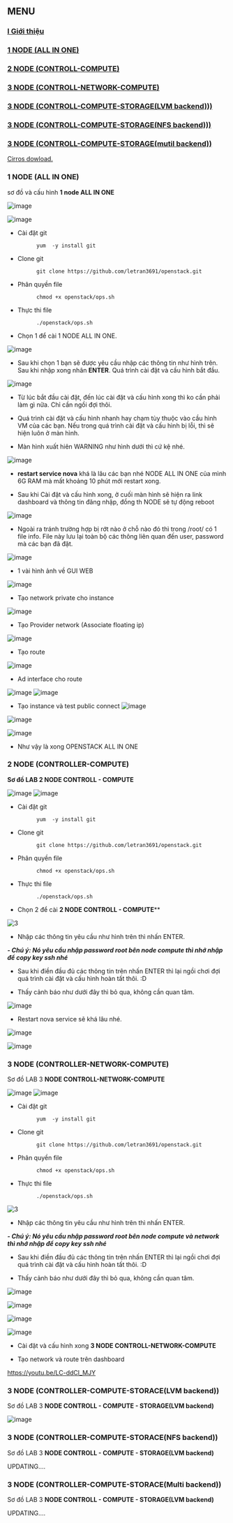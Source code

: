 ## MENU

### [I Giới thiệu](#I)

### [1 NODE (ALL IN ONE)](#II)

### [2 NODE (CONTROLL-COMPUTE)](#III)

### [3 NODE (CONTROLL-NETWORK-COMPUTE)](#IV)

### [3 NODE (CONTROLL-COMPUTE-STORAGE(LVM backend)))](#V)

### [3 NODE (CONTROLL-COMPUTE-STORAGE(NFS backend)))](#VI)

### [3 NODE (CONTROLL-COMPUTE-STORAGE(mutil backend))](#VII)



<a href="http://download.cirros-cloud.net/0.4.0/cirros-0.4.0-x86_64-disk.img" rel="nofollow">Cirros dowload.<a>

### <a name="II"><a/>1 NODE (ALL IN ONE)

sơ đồ và cấu hình **1 node ALL IN ONE**

![image](https://user-images.githubusercontent.com/19284401/68357223-2d261e00-0147-11ea-8808-174a5afdbf37.png)

![image](https://user-images.githubusercontent.com/19284401/68355669-8b043700-0142-11ea-9155-5350234b3497.png)

- Cài đặt git
            
            yum  -y install git
             
- Clone git

            git clone https://github.com/letran3691/openstack.git             

- Phân quyền file 
            
            chmod +x openstack/ops.sh
            
- Thực thi file

            ./openstack/ops.sh
            
            
- Chọn 1 để cài 1 NODE ALL IN ONE.

![image](https://user-images.githubusercontent.com/19284401/68368404-93706800-016a-11ea-8588-77a5daad291d.png)

- Sau khi chọn 1 bạn sẽ được yêu cầu nhập các thông tin như hình trên. Sau khi nhập xong nhân **ENTER**. Quá trình cài đặt và cấu hình bắt đầu.

![image](https://user-images.githubusercontent.com/19284401/68359637-2c918580-014f-11ea-8f6a-59c020eb2279.png)

- Từ lúc bắt đầu cài đặt, đến lúc cài đặt và cấu hình xong thì ko cần phải làm gì nữa. Chỉ cần ngồi đợi thôi.
- Quá trình cài đặt và cấu hình nhanh hay chạm tùy thuộc vào cầu hình VM của các bạn. Nếu trong quá trình cài đặt và cấu hình bị lỗi, thì sẽ hiện luôn ở màn hình.

- Màn hình xuất hiên WARNING như hình dưới thì cứ kệ nhé.

![image](https://user-images.githubusercontent.com/19284401/68359784-e7218800-014f-11ea-9650-0cf0749a145a.png)

- **restart service nova** khá là lâu các bạn nhé NODE ALL IN ONE của mình 6G RAM mà mất khoảng 10 phút mới restart xong.

- Sau khi Cài đặt và cấu hình xong, ở cuối màn hình sẽ hiện ra link dashboard và thông tin đăng nhập, đồng th NODE sẽ tự động reboot

![image](https://user-images.githubusercontent.com/19284401/68359950-a5451180-0150-11ea-9c87-4d526d10b899.png)

- Ngoài ra tránh trường hợp bị rớt nào ở chỗ nào đó thì trong /root/ có 1 file info. File này lưu lại toàn bộ các thông liên quan đến user, password mà các bạn đã đặt.

![image](https://user-images.githubusercontent.com/19284401/68360701-a4fa4580-0153-11ea-86f3-65bc55997947.png)

- 1 vài hình ảnh về GUI WEB

![image](https://user-images.githubusercontent.com/19284401/68360778-eab70e00-0153-11ea-908b-059ce43982bf.png)

- Tạo network private cho instance

![image](https://user-images.githubusercontent.com/19284401/68360993-b42dc300-0154-11ea-9012-ddab32f5eda5.png)

- Tạo Provider network (Associate floating ip)

![image](https://user-images.githubusercontent.com/19284401/68361166-6feef280-0155-11ea-869b-be7197212d62.png)

- Tạo route

![image](https://user-images.githubusercontent.com/19284401/68393856-6b4f2c00-019f-11ea-92ff-d348d4b3c8fe.png)

- Ad interface cho route

![image](https://user-images.githubusercontent.com/19284401/68395867-24633580-01a3-11ea-8405-ce4b55c13a8c.png)
![image](https://user-images.githubusercontent.com/19284401/68396124-96d41580-01a3-11ea-8423-9a0a847e4923.png)


- Tạo instance và test public connect
![image](https://user-images.githubusercontent.com/19284401/68396415-1cf05c00-01a4-11ea-826f-90f5ded37fa2.png)

![image](https://user-images.githubusercontent.com/19284401/68396385-106c0380-01a4-11ea-998b-5ffb35a4f4c6.png)

![image](https://user-images.githubusercontent.com/19284401/68396544-4f01be00-01a4-11ea-9fc5-33f3e74813f5.png)

- Như vậy là xong OPENSTACK ALL IN ONE

### <a name="III"><a/> 2 NODE (CONTROLLER-COMPUTE)

**Sơ đồ LAB 2 **NODE CONTROLL - COMPUTE****

![image](https://user-images.githubusercontent.com/19284401/68357384-c48b7100-0147-11ea-982b-466588c19f58.png)
![image](https://user-images.githubusercontent.com/19284401/68357417-e127a900-0147-11ea-8e51-08d4e088fa41.png)

- Cài đặt git
            
            yum  -y install git
             
- Clone git

            git clone https://github.com/letran3691/openstack.git             

- Phân quyền file 
            
            chmod +x openstack/ops.sh
            
- Thực thi file

            ./openstack/ops.sh
            
            
- Chọn 2 để cài  **2 NODE CONTROLL - COMPUTE****

![3](https://user-images.githubusercontent.com/19284401/68399477-0993bf80-01a9-11ea-9738-3cf3e7ab0da9.JPG)

- Nhập các thông tin yêu cầu như hình trên thì nhấn ENTER.

**_- Chú ý: Nó yêu cầu nhập password root  bên node compute thì nhớ nhập để copy key ssh nhé_**

- Sau khi điền đầu đủ các thông tin trên nhấn ENTER thì lại ngồi chơi đợi quá trình cài đặt và cấu hình hoàn tất thôi. :D

- Thấy cảnh báo như dưới đây thì bỏ qua, không cần quan tâm.

![image](https://user-images.githubusercontent.com/19284401/68399766-7d35cc80-01a9-11ea-8d42-fc45233a0035.png)

- Restart nova service sẽ khá lâu nhé.

![image](https://user-images.githubusercontent.com/19284401/68400069-ff25f580-01a9-11ea-8482-ba70da0db446.png)

![image](https://user-images.githubusercontent.com/19284401/68402599-2e3e6600-01ae-11ea-8609-b5b717e47f75.png)



### <a name="IV"><a/>3 NODE (CONTROLLER-NETWORK-COMPUTE)

Sơ đồ LAB 3 **NODE CONTROLL-NETWORK-COMPUTE**

![image](https://user-images.githubusercontent.com/19284401/68357955-9444d200-0149-11ea-8263-a3cf6b3a442c.png)
![image](https://user-images.githubusercontent.com/19284401/68357824-2d271d80-0149-11ea-8503-2c37b434917f.png)

- Cài đặt git
            
            yum  -y install git
             
- Clone git

            git clone https://github.com/letran3691/openstack.git             

- Phân quyền file 
            
            chmod +x openstack/ops.sh
            
- Thực thi file

            ./openstack/ops.sh

![3](https://user-images.githubusercontent.com/19284401/68479994-44a7f880-0266-11ea-8322-88f0d0a58820.JPG)

- Nhập các thông tin yêu cầu như hình trên thì nhấn ENTER.

**_- Chú ý: Nó yêu cầu nhập password root  bên node compute và network thì nhớ nhập để copy key ssh nhé_**

- Sau khi điền đầu đủ các thông tin trên nhấn ENTER thì lại ngồi chơi đợi quá trình cài đặt và cấu hình hoàn tất thôi. :D

- Thấy cảnh báo như dưới đây thì bỏ qua, không cần quan tâm.

![image](https://user-images.githubusercontent.com/19284401/68399766-7d35cc80-01a9-11ea-8d42-fc45233a0035.png)

![image](https://user-images.githubusercontent.com/19284401/68400069-ff25f580-01a9-11ea-8482-ba70da0db446.png)

![image](https://user-images.githubusercontent.com/19284401/68402599-2e3e6600-01ae-11ea-8609-b5b717e47f75.png)

![image](https://user-images.githubusercontent.com/19284401/68482476-4379ca00-026c-11ea-865b-2a23b8b7aaf5.png)

- Cài đặt và cấu hình xong  **3 NODE CONTROLL-NETWORK-COMPUTE**

<!--
title: dashboard 3 NODE CONTROLL-NETWORK-COMPUTE
author: Trunglv
-->
- Tạo network và route trên dashboard 

https://youtu.be/LC-ddCl_MJY     
            
            
### <a name="V"><a/>3 NODE (CONTROLLER-COMPUTE-STORACE(LVM backend))
Sơ đồ LAB 3 **NODE CONTROLL - COMPUTE - STORAGE(LVM backend)**

![image](https://user-images.githubusercontent.com/19284401/68358148-382e7d80-014a-11ea-9727-21b773ad54ec.png)



### <a name="VI"><a/>3 NODE (CONTROLLER-COMPUTE-STORACE(NFS backend))
Sơ đồ LAB 3 **NODE CONTROLL - COMPUTE - STORAGE(LVM backend)**

UPDATING....

### <a name="VII"><a/>3 NODE (CONTROLLER-COMPUTE-STORACE(Multi backend))
Sơ đồ LAB 3 **NODE CONTROLL - COMPUTE - STORAGE(LVM backend)**

UPDATING....

